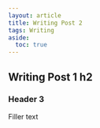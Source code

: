 ```yaml
---
layout: article
title: Writing Post 2
tags: Writing
aside:
  toc: true
---
```


## Writing Post 1 h2

### Header 3
Filler text
